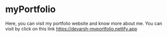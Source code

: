 # myPortfolio
Here, you can visit my portfolio website and know more about me.
You can visit by click on this link
https://devarsh-myportfolio.netlify.app
